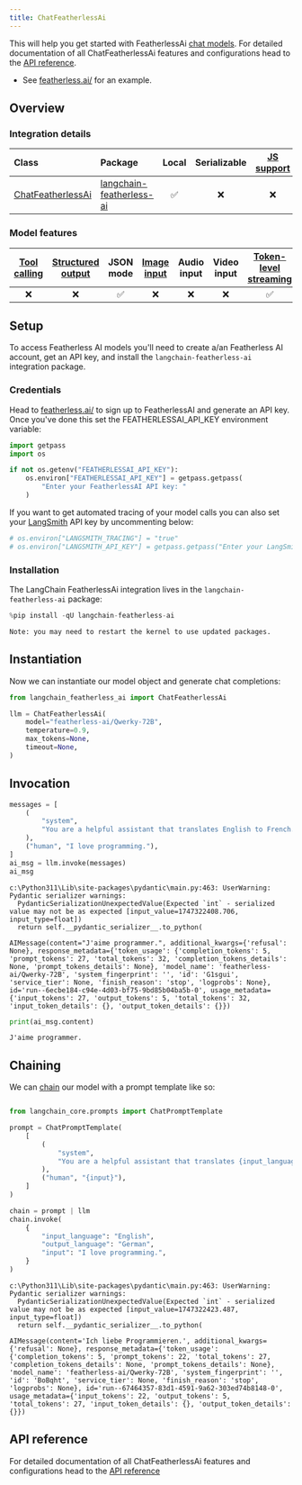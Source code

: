 ```yaml
---
title: ChatFeatherlessAi
---
```


This will help you get started with FeatherlessAi [chat models](/oss/concepts/chat_models). For detailed documentation of all ChatFeatherlessAi features and configurations head to the [API reference](https://python.langchain.com/api_reference/__package_name_short_snake__/chat_models/__module_name__.chat_models.ChatFeatherlessAi.html).

- See [featherless.ai/](https://featherless.ai/) for an example.

## Overview

### Integration details

| Class | Package | Local | Serializable | [JS support](https://js.langchain.com/docs/integrations/chat/__package_name_short_snake__) | Package downloads | Package latest |
| :--- | :--- | :---: | :---: |  :---: | :---: | :---: |
| [ChatFeatherlessAi](https://python.langchain.com/api_reference/__package_name_short_snake__/chat_models/__module_name__.chat_models.ChatFeatherlessAi.html) | [langchain-featherless-ai](https://python.langchain.com/api_reference/__package_name_short_snake__/) | ✅ | ❌ | ❌ | ![PyPI - Downloads](https://img.shields.io/pypi/dm/langchain-featherless-ai?style=flat-square&label=%20) | ![PyPI - Version](https://img.shields.io/pypi/v/langchain-featherless-ai?style=flat-square&label=%20) |

### Model features

| [Tool calling](/oss/how-to/tool_calling) | [Structured output](/oss/how-to/structured_output/) | JSON mode | [Image input](/oss/how-to/multimodal_inputs/) | Audio input | Video input | [Token-level streaming](/oss/how-to/chat_streaming/) | Native async | [Token usage](/oss/how-to/chat_token_usage_tracking/) | [Logprobs](/oss/how-to/logprobs/) |
| :---: | :---: | :---: | :---: |  :---: | :---: | :---: | :---: | :---: | :---: |
| ❌ | ❌ | ✅| ❌ | ❌ | ❌ | ✅ | ✅ | ✅ | ❌ |

## Setup

To access Featherless AI models you'll need to create a/an Featherless AI account, get an API key, and install the `langchain-featherless-ai` integration package.

### Credentials

Head to [featherless.ai/](https://featherless.ai/) to sign up to FeatherlessAI and generate an API key. Once you've done this set the FEATHERLESSAI_API_KEY environment variable:

```python
import getpass
import os

if not os.getenv("FEATHERLESSAI_API_KEY"):
    os.environ["FEATHERLESSAI_API_KEY"] = getpass.getpass(
        "Enter your FeatherlessAI API key: "
    )
```

If you want to get automated tracing of your model calls you can also set your [LangSmith](https://docs.smith.langchain.com/) API key by uncommenting below:

```python
# os.environ["LANGSMITH_TRACING"] = "true"
# os.environ["LANGSMITH_API_KEY"] = getpass.getpass("Enter your LangSmith API key: ")
```

### Installation

The LangChain FeatherlessAi integration lives in the `langchain-featherless-ai` package:

```python
%pip install -qU langchain-featherless-ai
```

```output
Note: you may need to restart the kernel to use updated packages.
```

## Instantiation

Now we can instantiate our model object and generate chat completions:

```python
from langchain_featherless_ai import ChatFeatherlessAi

llm = ChatFeatherlessAi(
    model="featherless-ai/Qwerky-72B",
    temperature=0.9,
    max_tokens=None,
    timeout=None,
)
```

## Invocation

```python
messages = [
    (
        "system",
        "You are a helpful assistant that translates English to French. Translate the user sentence.",
    ),
    ("human", "I love programming."),
]
ai_msg = llm.invoke(messages)
ai_msg
```

```output
c:\Python311\Lib\site-packages\pydantic\main.py:463: UserWarning: Pydantic serializer warnings:
  PydanticSerializationUnexpectedValue(Expected `int` - serialized value may not be as expected [input_value=1747322408.706, input_type=float])
  return self.__pydantic_serializer__.to_python(
```

```output
AIMessage(content="J'aime programmer.", additional_kwargs={'refusal': None}, response_metadata={'token_usage': {'completion_tokens': 5, 'prompt_tokens': 27, 'total_tokens': 32, 'completion_tokens_details': None, 'prompt_tokens_details': None}, 'model_name': 'featherless-ai/Qwerky-72B', 'system_fingerprint': '', 'id': 'G1sgui', 'service_tier': None, 'finish_reason': 'stop', 'logprobs': None}, id='run--6ecbe184-c94e-4d03-bf75-9bd85b04ba5b-0', usage_metadata={'input_tokens': 27, 'output_tokens': 5, 'total_tokens': 32, 'input_token_details': {}, 'output_token_details': {}})
```

```python
print(ai_msg.content)
```

```output
J'aime programmer.
```

## Chaining

We can [chain](/oss/how-to/sequence/) our model with a prompt template like so:

```python
```

```python
from langchain_core.prompts import ChatPromptTemplate

prompt = ChatPromptTemplate(
    [
        (
            "system",
            "You are a helpful assistant that translates {input_language} to {output_language}.",
        ),
        ("human", "{input}"),
    ]
)

chain = prompt | llm
chain.invoke(
    {
        "input_language": "English",
        "output_language": "German",
        "input": "I love programming.",
    }
)
```

```output
c:\Python311\Lib\site-packages\pydantic\main.py:463: UserWarning: Pydantic serializer warnings:
  PydanticSerializationUnexpectedValue(Expected `int` - serialized value may not be as expected [input_value=1747322423.487, input_type=float])
  return self.__pydantic_serializer__.to_python(
```

```output
AIMessage(content='Ich liebe Programmieren.', additional_kwargs={'refusal': None}, response_metadata={'token_usage': {'completion_tokens': 5, 'prompt_tokens': 22, 'total_tokens': 27, 'completion_tokens_details': None, 'prompt_tokens_details': None}, 'model_name': 'featherless-ai/Qwerky-72B', 'system_fingerprint': '', 'id': 'BoBqht', 'service_tier': None, 'finish_reason': 'stop', 'logprobs': None}, id='run--67464357-83d1-4591-9a62-303ed74b8148-0', usage_metadata={'input_tokens': 22, 'output_tokens': 5, 'total_tokens': 27, 'input_token_details': {}, 'output_token_details': {}})
```

## API reference

For detailed documentation of all ChatFeatherlessAi features and configurations head to the [API reference](https://python.langchain.com/api_reference/__package_name_short_snake__/chat_models/.chat_models.ChatFeatherlessAi.html)
